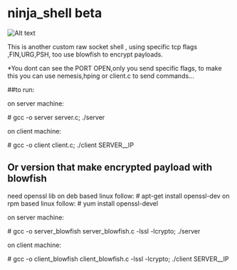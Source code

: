 ninja_shell beta
===========

![Alt text](http://media.tumblr.com/bbec54d04a3712341e49f10db5d07a83/tumblr_inline_mfmd9n78p81r7if29.gif)

This is another custom raw socket shell ,
using specific tcp flags ,FIN,URG,PSH, 
too use blowfish to encrypt payloads.

*You dont can see the PORT OPEN,only you send specific flags,
to make this you can use nemesis,hping or client.c to send commands...

##to run:

on server machine:

\# gcc -o server server.c; ./server

on client machine:

\# gcc -o client client.c; ./client SERVER__IP


## Or version that make encrypted payload with blowfish
need openssl lib
on deb based linux follow:
\# apt-get install openssl-dev
on rpm based linux follow:
\# yum install openssl-devel


on server machine:

\# gcc -o server_blowfish server_blowfish.c -lssl -lcrypto; ./server

on client machine:

\# gcc -o client_blowfish client_blowfish.c -lssl -lcrypto; ./client SERVER__IP






